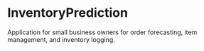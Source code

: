 # InventoryPrediction
Application for small business owners for order forecasting, item management, and inventory logging.
